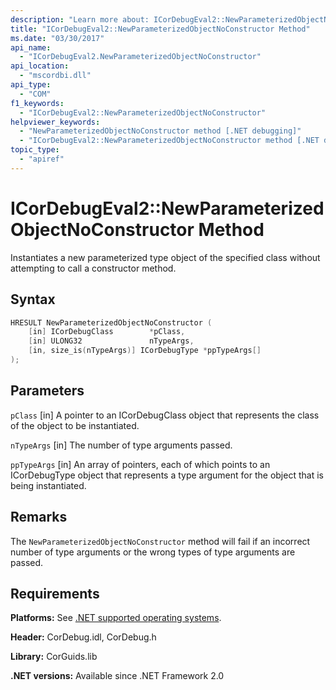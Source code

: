 ```yaml
---
description: "Learn more about: ICorDebugEval2::NewParameterizedObjectNoConstructor Method"
title: "ICorDebugEval2::NewParameterizedObjectNoConstructor Method"
ms.date: "03/30/2017"
api_name:
  - "ICorDebugEval2.NewParameterizedObjectNoConstructor"
api_location:
  - "mscordbi.dll"
api_type:
  - "COM"
f1_keywords:
  - "ICorDebugEval2::NewParameterizedObjectNoConstructor"
helpviewer_keywords:
  - "NewParameterizedObjectNoConstructor method [.NET debugging]"
  - "ICorDebugEval2::NewParameterizedObjectNoConstructor method [.NET debugging]"
topic_type:
  - "apiref"
---
```

# ICorDebugEval2::NewParameterizedObjectNoConstructor Method

Instantiates a new parameterized type object of the specified class without attempting to call a constructor method.

## Syntax

```cpp
HRESULT NewParameterizedObjectNoConstructor (
    [in] ICorDebugClass        *pClass,
    [in] ULONG32               nTypeArgs,
    [in, size_is(nTypeArgs)] ICorDebugType *ppTypeArgs[]
);
```

## Parameters

 `pClass`
 [in] A pointer to an ICorDebugClass object that represents the class of the object to be instantiated.

 `nTypeArgs`
 [in] The number of type arguments passed.

 `ppTypeArgs`
 [in] An array of pointers, each of which points to an ICorDebugType object that represents a type argument for the object that is being instantiated.

## Remarks

The `NewParameterizedObjectNoConstructor` method will fail if an incorrect number of type arguments or the wrong types of type arguments are passed.

## Requirements

 **Platforms:** See [.NET supported operating systems](https://github.com/dotnet/core/blob/main/os-lifecycle-policy.md).

 **Header:** CorDebug.idl, CorDebug.h

 **Library:** CorGuids.lib

 **.NET versions:** Available since .NET Framework 2.0
